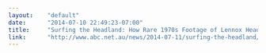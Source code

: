 ```yaml
---
layout:    "default"
date:      "2014-07-10 22:49:23-07:00"
title:     "Surfing the Headland: How Rare 1970s Footage of Lennox Head Surfers Spawned a Critically Acclaimed Album"
link:      "http://www.abc.net.au/news/2014-07-11/surfing-the-headland/5584998"
---
```

